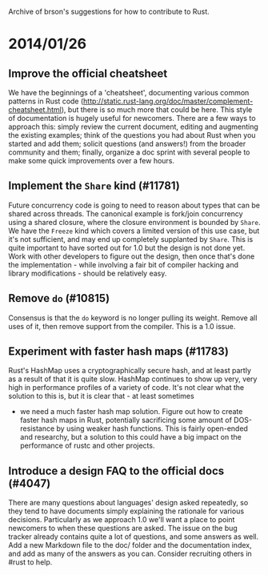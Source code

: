 Archive of brson's suggestions for how to contribute to Rust.

# 2014/01/26

## Improve the official cheatsheet

We have the beginnings of a 'cheatsheet', documenting various common 
patterns in Rust code 
(http://static.rust-lang.org/doc/master/complement-cheatsheet.html), but 
there is so much more that could be here. This style of documentation is 
hugely useful for newcomers. There are a few ways to approach this: 
simply review the current document, editing and augmenting the existing 
examples; think of the questions you had about Rust when you started and 
add them; solicit questions (and answers!) from the broader community 
and them; finally, organize a doc sprint with several people to make 
some quick improvements over a few hours.

## Implement the `Share` kind (#11781)

Future concurrency code is going to need to reason about types that can 
be shared across threads. The canonical example is fork/join concurrency 
using a shared closure, where the closure environment is bounded by 
`Share`. We have the `Freeze` kind which covers a limited version of 
this use case, but it's not sufficient, and may end up completely 
supplanted by `Share`. This is quite important to have sorted out for 
1.0 but the design is not done yet. Work with other developers to figure 
out the design, then once that's done the implementation - while 
involving a fair bit of compiler hacking and library modifications - 
should be relatively easy.

## Remove `do` (#10815)

Consensus is that the `do` keyword is no longer pulling its weight. 
Remove all uses of it, then remove support from the compiler. This is a 
1.0 issue.

## Experiment with faster hash maps (#11783)

Rust's HashMap uses a cryptographically secure hash, and at least partly 
as a result of that it is quite slow. HashMap continues to show up very, 
very high in performance profiles of a variety of code. It's not clear 
what the solution to this is, but it is clear that - at least sometimes 
- we need a much faster hash map solution. Figure out how to create 
faster hash maps in Rust, potentially sacrificing some amount of 
DOS-resistance by using weaker hash functions. This is fairly open-ended 
and researchy, but a solution to this could have a big impact on the 
performance of rustc and other projects.

## Introduce a design FAQ to the official docs (#4047)

There are many questions about languages' design asked repeatedly, so 
they tend to have documents simply explaining the rationale for various 
decisions. Particularly as we approach 1.0 we'll want a place to point 
newcomers to when these questions are asked. The issue on the bug 
tracker already contains quite a lot of questions, and some answers as 
well. Add a new Markdown file to the doc/ folder and the documentation 
index, and add as many of the answers as you can. Consider recruiting 
others in #rust to help.